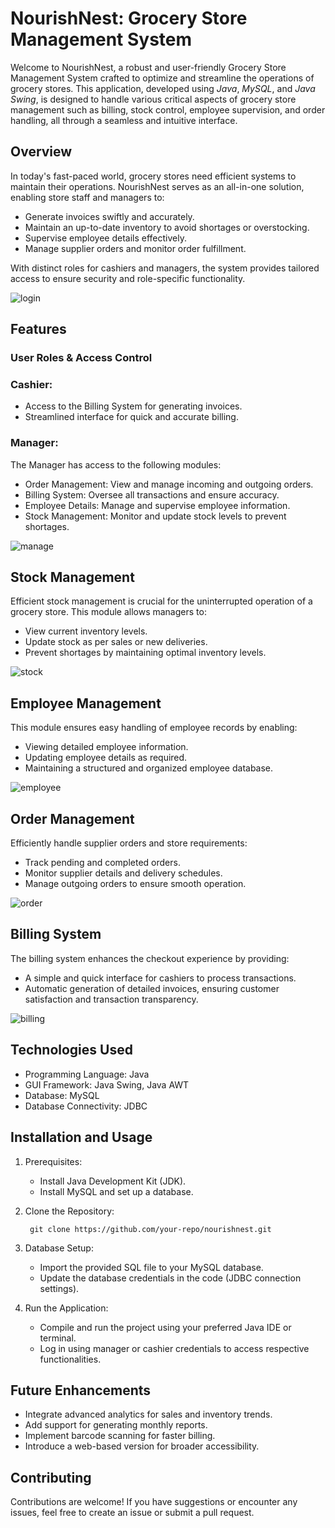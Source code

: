 # NourishNest: Grocery Store Management System

Welcome to NourishNest, a robust and user-friendly Grocery Store Management System crafted to optimize and streamline the operations of grocery stores. This application, developed using *Java*, *MySQL*, and *Java Swing*, is designed to handle various critical aspects of grocery store management such as billing, stock control, employee supervision, and order handling, all through a seamless and intuitive interface.


## Overview
In today's fast-paced world, grocery stores need efficient systems to maintain their operations. NourishNest serves as an all-in-one solution, enabling store staff and managers to:   
- Generate invoices swiftly and accurately.
- Maintain an up-to-date inventory to avoid shortages or overstocking.
- Supervise employee details effectively.
- Manage supplier orders and monitor order fulfillment.
  
With distinct roles for cashiers and managers, the system provides tailored access to ensure security and role-specific functionality.

![login](https://github.com/user-attachments/assets/2184196f-db51-4ca6-be57-ae426aadb93e)


## Features

### User Roles & Access Control
### Cashier:  
- Access to the Billing System for generating invoices.  
- Streamlined interface for quick and accurate billing.


### Manager:  
The Manager has access to the following modules:  
- Order Management: View and manage incoming and outgoing orders.
- Billing System: Oversee all transactions and ensure accuracy.
- Employee Details: Manage and supervise employee information.
- Stock Management: Monitor and update stock levels to prevent shortages.

![manage](https://github.com/user-attachments/assets/5e65c976-8919-4547-abc9-5a5dfd983d29)

## Stock Management  
Efficient stock management is crucial for the uninterrupted operation of a grocery store. This module allows managers to:
- View current inventory levels.
- Update stock as per sales or new deliveries.
- Prevent shortages by maintaining optimal inventory levels.

![stock](https://github.com/user-attachments/assets/dd6c2856-8a3d-435a-992c-eb5a73780f98)

## Employee Management  
This module ensures easy handling of employee records by enabling:  
- Viewing detailed employee information.
- Updating employee details as required.
- Maintaining a structured and organized employee database.

![employee](https://github.com/user-attachments/assets/ca2c420f-c2c3-4b52-8f65-7cab4b8ec4d9)

## Order Management  
Efficiently handle supplier orders and store requirements:
- Track pending and completed orders.
- Monitor supplier details and delivery schedules.
- Manage outgoing orders to ensure smooth operation.

![order](https://github.com/user-attachments/assets/d276e498-389e-4a7f-9ae6-ef0c7c68c40e)

## Billing System  
The billing system enhances the checkout experience by providing:
- A simple and quick interface for cashiers to process transactions.
- Automatic generation of detailed invoices, ensuring customer satisfaction and transaction transparency.

![billing](https://github.com/user-attachments/assets/73aaa643-c1e0-405d-aa96-9a1078ad7b0b)

## Technologies Used  
- Programming Language: Java
- GUI Framework: Java Swing, Java AWT
- Database: MySQL
- Database Connectivity: JDBC

## Installation and Usage
1. Prerequisites:
    - Install Java Development Kit (JDK).
    - Install MySQL and set up a database.
2. Clone the Repository:

        git clone https://github.com/your-repo/nourishnest.git

4. Database Setup:
    - Import the provided SQL file to your MySQL database.
    - Update the database credentials in the code (JDBC connection settings).
5. Run the Application:
    - Compile and run the project using your preferred Java IDE or terminal.
    - Log in using manager or cashier credentials to access respective functionalities.

## Future Enhancements
- Integrate advanced analytics for sales and inventory trends.
- Add support for generating monthly reports.
- Implement barcode scanning for faster billing.
- Introduce a web-based version for broader accessibility.

## Contributing
Contributions are welcome! If you have suggestions or encounter any issues, feel free to create an issue or submit a pull request.

